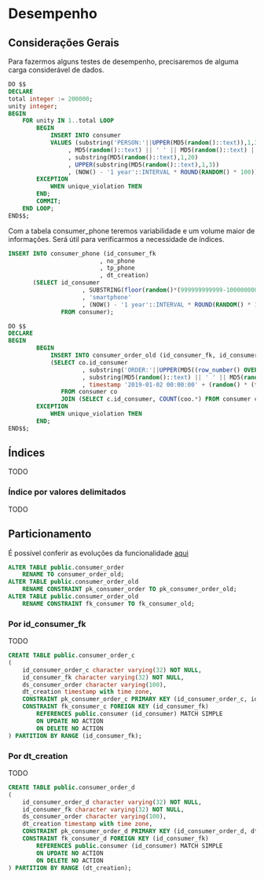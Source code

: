 # Desempenho

## Considerações Gerais

Para fazermos alguns testes de desempenho, precisaremos de alguma carga considerável de dados.

````sql
DO $$
DECLARE
total integer := 200000;
unity integer;
BEGIN
    FOR unity IN 1..total LOOP
	    BEGIN
		    INSERT INTO consumer
		    VALUES (substring('PERSON:'||UPPER(MD5(random()::text)),1,32)
			     , MD5(random()::text) || ' ' || MD5(random()::text) || ' ' || MD5(random()::text)
			     , substring(MD5(random()::text),1,20)
			     , UPPER(substring(MD5(random()::text),1,3))
			     , (NOW() - '1 year'::INTERVAL * ROUND(RANDOM() * 100))::date);
		EXCEPTION
            WHEN unique_violation THEN
		END;
		COMMIT;
    END LOOP;
END$$;
````

Com a tabela consumer_phone teremos variabilidade e um volume maior de informações. Será útil para verificarmos a necessidade de índices.

````sql
INSERT INTO consumer_phone (id_consumer_fk
						  , no_phone
						  , tp_phone
						  , dt_creation)
	   (SELECT id_consumer
			         , SUBSTRING(floor(random()*(999999999999-100000000000+1))||'000',1,12)
			         , 'smartphone'
			         , (NOW() - '1 year'::INTERVAL * ROUND(RANDOM() * 100))::date
			   FROM consumer);
````

````sql
DO $$
DECLARE
BEGIN
	    BEGIN
		    INSERT INTO consumer_order_old (id_consumer_fk, id_consumer_order_old, ds_consumer_order, dt_creation)
		    (SELECT co.id_consumer
			         , substring('ORDER:'||UPPER(MD5((row_number() OVER (ORDER BY co.id_consumer) * random())::text)),1,32)
			         , substring(MD5(random()::text) || ' ' || MD5(random()::text) ||' '||MD5(random()::text) ||' '||MD5(random()::text),1,100)
			         , timestamp '2019-01-02 00:00:00' + (random() * (timestamp '2019-01-31 23:59:59' - timestamp '2019-01-02 00:00:00'))
			   FROM consumer co
			   JOIN (SELECT c.id_consumer, COUNT(coo.*) FROM consumer c LEFT JOIN consumer_order_old coo ON c.id_consumer = coo.id_consumer_fk GROUP BY c.id_consumer HAVING COUNT(coo.*) < 4)as p ON p.id_consumer = co.id_consumer);
		EXCEPTION
            WHEN unique_violation THEN
		END;
END$$;
````

## Índices

TODO

### Índice por valores delimitados

TODO

## Particionamento


É possível conferir as evoluções da funcionalidade [aqui](https://wiki.postgresql.org/wiki/Table_partitioning#Resolved_Issues)


````sql
ALTER TABLE public.consumer_order
    RENAME TO consumer_order_old;
ALTER TABLE public.consumer_order_old
    RENAME CONSTRAINT pk_consumer_order TO pk_consumer_order_old;
ALTER TABLE public.consumer_order_old
    RENAME CONSTRAINT fk_consumer TO fk_consumer_old;
````



### Por id_consumer_fk

TODO

````sql
CREATE TABLE public.consumer_order_c
(
    id_consumer_order_c character varying(32) NOT NULL,
    id_consumer_fk character varying(32) NOT NULL,
    ds_consumer_order character varying(100),
    dt_creation timestamp with time zone,
    CONSTRAINT pk_consumer_order_c PRIMARY KEY (id_consumer_order_c, id_consumer_fk),
    CONSTRAINT fk_consumer_c FOREIGN KEY (id_consumer_fk)
        REFERENCES public.consumer (id_consumer) MATCH SIMPLE
        ON UPDATE NO ACTION
        ON DELETE NO ACTION
) PARTITION BY RANGE (id_consumer_fk);
````

### Por dt_creation

TODO

````sql
CREATE TABLE public.consumer_order_d
(
    id_consumer_order_d character varying(32) NOT NULL,
    id_consumer_fk character varying(32) NOT NULL,
    ds_consumer_order character varying(100),
    dt_creation timestamp with time zone,
    CONSTRAINT pk_consumer_order_d PRIMARY KEY (id_consumer_order_d, dt_creation),
    CONSTRAINT fk_consumer_d FOREIGN KEY (id_consumer_fk)
        REFERENCES public.consumer (id_consumer) MATCH SIMPLE
        ON UPDATE NO ACTION
        ON DELETE NO ACTION
) PARTITION BY RANGE (dt_creation);
````